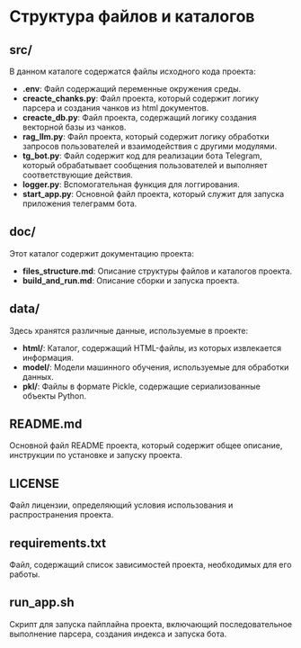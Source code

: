 # Структура файлов и каталогов

## src/
В данном каталоге содержатся файлы исходного кода проекта:

- **.env**: Файл содержащий переменные окружения среды.
- **creacte_chanks.py**: Файл проекта, который содержит логику парсера и создания чанков из html документов.
- **creacte_db.py**: Файл проекта, содержащий логику создания векторной базы из чанков.
- **rag_llm.py**: Файл проекта, который содержит логику обработки запросов пользователей и взаимодействия с другими модулями.
- **tg_bot.py**: Файл содержит код для реализации бота Telegram, который обрабатывает сообщения пользователей и выполняет соответствующие действия.
- **logger.py**: Вспомогательная функция для логгирования.
- **start_app.py**: Основной файл проекта, который служит для запуска приложения телеграмм бота.

## doc/
Этот каталог содержит документацию проекта:

- **files_structure.md**: Описание структуры файлов и каталогов проекта.
- **build_and_run.md**: Описание сборки и запуска проекта.

## data/
Здесь хранятся различные данные, используемые в проекте:

- **html/**: Каталог, содержащий HTML-файлы, из которых извлекается информация.
- **model/**: Модели машинного обучения, используемые для обработки данных.
- **pkl/**: Файлы в формате Pickle, содержащие сериализованные объекты Python.

## README.md
Основной файл README проекта, который содержит общее описание, инструкции по установке и запуску проекта.

## LICENSE
Файл лицензии, определяющий условия использования и распространения проекта.

## requirements.txt
Файл, содержащий список зависимостей проекта, необходимых для его работы.

## run_app.sh
Скрипт для запуска пайплайна проекта, включающий последовательное выполнение парсера, создания индекса и запуска бота.
